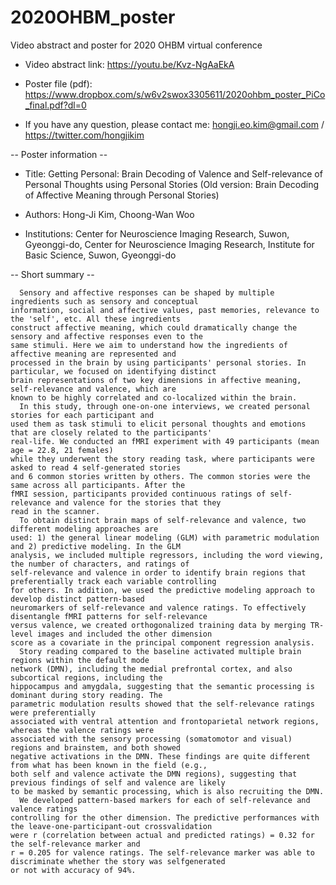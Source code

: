 # 2020OHBM_poster
Video abstract and poster for 2020 OHBM virtual conference

* Video abstract link: https://youtu.be/Kvz-NgAaEkA

* Poster file (pdf): https://www.dropbox.com/s/w6v2swox3305611/2020ohbm_poster_PiCo_final.pdf?dl=0

* If you have any question, please contact me: hongji.eo.kim@gmail.com / https://twitter.com/hongjikim

-- Poster information --
* Title: Getting Personal: Brain Decoding of Valence and Self-relevance of Personal Thoughts using Personal Stories (Old version: Brain Decoding of Affective Meaning through Personal Stories)

* Authors: Hong-Ji Kim, Choong-Wan Woo

* Institutions: Center for Neuroscience Imaging Research, Suwon, Gyeonggi-do, Center for Neuroscience Imaging
Research, Institute for Basic Science, Suwon, Gyeonggi-do


-- Short summary --
```
  Sensory and affective responses can be shaped by multiple ingredients such as sensory and conceptual
information, social and affective values, past memories, relevance to the 'self', etc. All these ingredients
construct affective meaning, which could dramatically change the sensory and affective responses even to the
same stimuli. Here we aim to understand how the ingredients of affective meaning are represented and
processed in the brain by using participants' personal stories. In particular, we focused on identifying distinct
brain representations of two key dimensions in affective meaning, self-relevance and valence, which are
known to be highly correlated and co-localized within the brain.
  In this study, through one-on-one interviews, we created personal stories for each participant and
used them as task stimuli to elicit personal thoughts and emotions that are closely related to the participants'
real-life. We conducted an fMRI experiment with 49 participants (mean age = 22.8, 21 females)
while they underwent the story reading task, where participants were asked to read 4 self-generated stories
and 6 common stories written by others. The common stories were the same across all participants. After the
fMRI session, participants provided continuous ratings of self-relevance and valence for the stories that they
read in the scanner.
  To obtain distinct brain maps of self-relevance and valence, two different modeling approaches are
used: 1) the general linear modeling (GLM) with parametric modulation and 2) predictive modeling. In the GLM
analysis, we included multiple regressors, including the word viewing, the number of characters, and ratings of
self-relevance and valence in order to identify brain regions that preferentially track each variable controlling
for others. In addition, we used the predictive modeling approach to develop distinct pattern-based
neuromarkers of self-relevance and valence ratings. To effectively disentangle fMRI patterns for self-relevance
versus valence, we created orthogonalized training data by merging TR-level images and included the other dimension 
score as a covariate in the principal component regression analysis.
  Story reading compared to the baseline activated multiple brain regions within the default mode
network (DMN), including the medial prefrontal cortex, and also subcortical regions, including the
hippocampus and amygdala, suggesting that the semantic processing is dominant during story reading. The
parametric modulation results showed that the self-relevance ratings were preferentially
associated with ventral attention and frontoparietal network regions, whereas the valence ratings were
associated with the sensory processing (somatomotor and visual) regions and brainstem, and both showed
negative activations in the DMN. These findings are quite different from what has been known in the field (e.g.,
both self and valence activate the DMN regions), suggesting that previous findings of self and valence are likely
to be masked by semantic processing, which is also recruiting the DMN.
  We developed pattern-based markers for each of self-relevance and valence ratings
controlling for the other dimension. The predictive performances with the leave-one-participant-out crossvalidation
were r (correlation between actual and predicted ratings) = 0.32 for the self-relevance marker and 
r = 0.205 for valence ratings. The self-relevance marker was able to discriminate whether the story was selfgenerated
or not with accuracy of 94%. 
```


